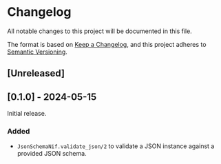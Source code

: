 # Changelog

All notable changes to this project will be documented in this file.

The format is based on [Keep a Changelog](https://keepachangelog.com/), and this project adheres to [Semantic
Versioning](https://semver.org/spec/v2.0.0.html).

## [Unreleased]

## [0.1.0] - 2024-05-15

Initial release.

### Added

- `JsonSchemaNif.validate_json/2` to validate a JSON instance against a provided JSON schema.
